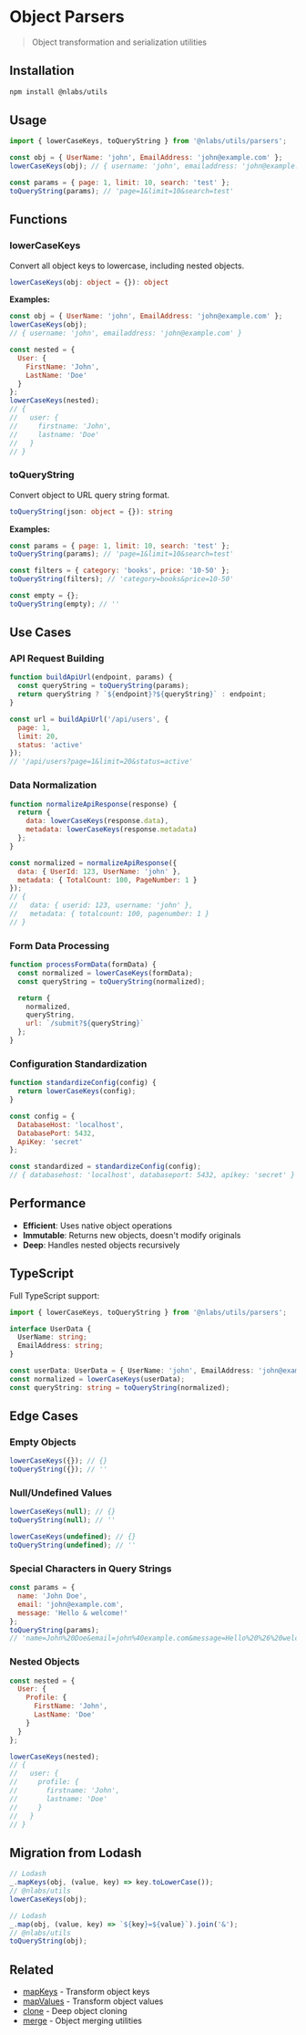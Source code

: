 # Object Parsers

> Object transformation and serialization utilities

## Installation

```bash
npm install @nlabs/utils
```

## Usage

```js
import { lowerCaseKeys, toQueryString } from '@nlabs/utils/parsers';

const obj = { UserName: 'john', EmailAddress: 'john@example.com' };
lowerCaseKeys(obj); // { username: 'john', emailaddress: 'john@example.com' }

const params = { page: 1, limit: 10, search: 'test' };
toQueryString(params); // 'page=1&limit=10&search=test'
```

## Functions

### lowerCaseKeys

Convert all object keys to lowercase, including nested objects.

```ts
lowerCaseKeys(obj: object = {}): object
```

**Examples:**

```js
const obj = { UserName: 'john', EmailAddress: 'john@example.com' };
lowerCaseKeys(obj);
// { username: 'john', emailaddress: 'john@example.com' }

const nested = {
  User: {
    FirstName: 'John',
    LastName: 'Doe'
  }
};
lowerCaseKeys(nested);
// {
//   user: {
//     firstname: 'John',
//     lastname: 'Doe'
//   }
// }
```

### toQueryString

Convert object to URL query string format.

```ts
toQueryString(json: object = {}): string
```

**Examples:**

```js
const params = { page: 1, limit: 10, search: 'test' };
toQueryString(params); // 'page=1&limit=10&search=test'

const filters = { category: 'books', price: '10-50' };
toQueryString(filters); // 'category=books&price=10-50'

const empty = {};
toQueryString(empty); // ''
```

## Use Cases

### API Request Building

```js
function buildApiUrl(endpoint, params) {
  const queryString = toQueryString(params);
  return queryString ? `${endpoint}?${queryString}` : endpoint;
}

const url = buildApiUrl('/api/users', {
  page: 1,
  limit: 20,
  status: 'active'
});
// '/api/users?page=1&limit=20&status=active'
```

### Data Normalization

```js
function normalizeApiResponse(response) {
  return {
    data: lowerCaseKeys(response.data),
    metadata: lowerCaseKeys(response.metadata)
  };
}

const normalized = normalizeApiResponse({
  data: { UserId: 123, UserName: 'john' },
  metadata: { TotalCount: 100, PageNumber: 1 }
});
// {
//   data: { userid: 123, username: 'john' },
//   metadata: { totalcount: 100, pagenumber: 1 }
// }
```

### Form Data Processing

```js
function processFormData(formData) {
  const normalized = lowerCaseKeys(formData);
  const queryString = toQueryString(normalized);

  return {
    normalized,
    queryString,
    url: `/submit?${queryString}`
  };
}
```

### Configuration Standardization

```js
function standardizeConfig(config) {
  return lowerCaseKeys(config);
}

const config = {
  DatabaseHost: 'localhost',
  DatabasePort: 5432,
  ApiKey: 'secret'
};

const standardized = standardizeConfig(config);
// { databasehost: 'localhost', databaseport: 5432, apikey: 'secret' }
```

## Performance

- **Efficient**: Uses native object operations
- **Immutable**: Returns new objects, doesn't modify originals
- **Deep**: Handles nested objects recursively

## TypeScript

Full TypeScript support:

```ts
import { lowerCaseKeys, toQueryString } from '@nlabs/utils/parsers';

interface UserData {
  UserName: string;
  EmailAddress: string;
}

const userData: UserData = { UserName: 'john', EmailAddress: 'john@example.com' };
const normalized = lowerCaseKeys(userData);
const queryString: string = toQueryString(normalized);
```

## Edge Cases

### Empty Objects

```js
lowerCaseKeys({}); // {}
toQueryString({}); // ''
```

### Null/Undefined Values

```js
lowerCaseKeys(null); // {}
toQueryString(null); // ''

lowerCaseKeys(undefined); // {}
toQueryString(undefined); // ''
```

### Special Characters in Query Strings

```js
const params = {
  name: 'John Doe',
  email: 'john@example.com',
  message: 'Hello & welcome!'
};
toQueryString(params);
// 'name=John%20Doe&email=john%40example.com&message=Hello%20%26%20welcome!'
```

### Nested Objects

```js
const nested = {
  User: {
    Profile: {
      FirstName: 'John',
      LastName: 'Doe'
    }
  }
};

lowerCaseKeys(nested);
// {
//   user: {
//     profile: {
//       firstname: 'John',
//       lastname: 'Doe'
//     }
//   }
// }
```

## Migration from Lodash

```js
// Lodash
_.mapKeys(obj, (value, key) => key.toLowerCase());
// @nlabs/utils
lowerCaseKeys(obj);

// Lodash
_.map(obj, (value, key) => `${key}=${value}`).join('&');
// @nlabs/utils
toQueryString(obj);
```

## Related

- [mapKeys](../objects/mapKeys.md) - Transform object keys
- [mapValues](../objects/mapValues.md) - Transform object values
- [clone](../objects/clone.md) - Deep object cloning
- [merge](../objects/merge.md) - Object merging utilities
